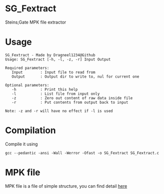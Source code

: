 # SG_Fextract
Steins;Gate MPK file extractor

# Usage

    SG_Fextract - Made by Dragneel1234@Github
    Usage: SG_Fextract [-h, -l, -z, -r] Input Output

    Required parameters:
       Input        : Input file to read from
       Output       : Output dir to write to, nul for current one

    Optional parameters:
       -h           : Print this help
       -l           : List file from input only
       -z           : Zero out content of raw data inside file
       -r           : Put contents from output back to input

    Note: -z and -r will have no effect if -l is used

# Compilation
Compile it using

    gcc --pedantic -ansi -Wall -Werror -Ofast -o SG_Fextract SG_Fextract.c

# MPK file
MPK file is a file of simple structure, you can find detail [here](https://github.com/Dragneel1234/SG_Fextract/blob/master/MPKFILE.md)
